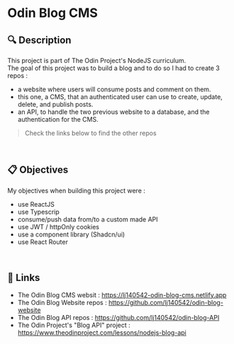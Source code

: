 # Odin Blog CMS

## 🔍 Description
This project is part of The Odin Project's NodeJS curriculum. <br/>
The goal of this project was to build a blog and to do so I had to create 3 repos : 
- a website where users will consume posts and comment on them.
- this one, a CMS, that an authenticated user can use to create, update, delete, and publish posts.
- an API, to handle the two previous website to a database, and the authentication for the CMS.

>Check the links below to find the other repos
<br/>

## 📋 Objectives
My objectives when building this project were :
- use ReactJS
- use Typescrip
- consume/push data from/to a custom made API
- use JWT / httpOnly cookies
- use a component library (Shadcn/ui)
- use React Router 
<br/>

## 🔗 Links
- The Odin Blog CMS websit : https://lj140542-odin-blog-cms.netlify.app
- The Odin Blog Website repos : https://github.com/lj140542/odin-blog-website
- The Odin Blog API repos : https://github.com/lj140542/odin-blog-API
- The Odin Project's "Blog API" project : https://www.theodinproject.com/lessons/nodejs-blog-api
